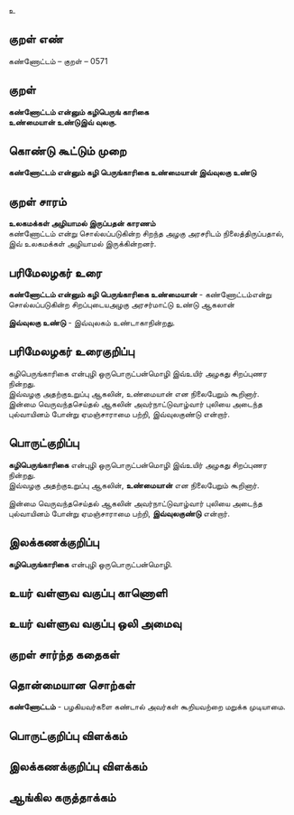 உ

## குறள் எண் 

கண்ணோட்டம் – குறள் – 0571  

## குறள் 

**கண்ணோட்டம் என்னும் கழிபெருங் காரிகை  
உண்மையான் உண்டுஇவ் வுலகு.**  

## கொண்டு கூட்டும் முறை

**கண்ணோட்டம் என்னும் கழி பெருங்காரிகை உண்மையான் இவ்வுலகு உண்டு**

## குறள் சாரம் 

**உலகமக்கள் அழியாமல் இருப்பதன் காரணம்**  
கண்ணோட்டம் என்று சொல்லப்படுகின்ற சிறந்த அழகு அரசரிடம் நிலைத்திருப்பதால்,  
இவ் உலகமக்கள் அழியாமல் இருக்கின்றனர்.  

## பரிமேலழகர் உரை

**கண்ணோட்டம் என்னும் கழி பெருங்காரிகை உண்மையான்** - கண்ணோட்டம்என்று சொல்லப்படுகின்ற சிறப்புடையஅழகு அரசர்மாட்டு உண்டு ஆகலான்   

**இவ்வுலகு உண்டு** - இவ்வுலகம் உண்டாகாநின்றது. 

## பரிமேலழகர் உரைகுறிப்பு   

கழிபெருங்காரிகை என்புழி ஒருபொருட்பன்மொழி இவ்உயிர் அழகது சிறப்புணர நின்றது.  
இவ்வழகு அதற்குஉறுப்பு ஆகலின், உண்மையான் என நிலைபேறும் கூறினார்.  
இன்மை வெருவந்தசெய்தல் ஆகலின் அவர்நாட்டுவாழ்வார் புலியை அடைந்த புல்வாயினம் போன்று ஏமஞ்சாராமை பற்றி, இவ்வுலகுண்டு என்றார்.    

## பொருட்குறிப்பு 

**கழிபெருங்காரிகை** என்புழி ஒருபொருட்பன்மொழி இவ்உயிர் அழகது சிறப்புணர நின்றது.  
இவ்வழகு அதற்குஉறுப்பு ஆகலின், **உண்மையான்** என நிலைபேறும் கூறினார்.  

இன்மை வெருவந்தசெய்தல் ஆகலின் அவர்நாட்டுவாழ்வார் புலியை அடைந்த புல்வாயினம் போன்று ஏமஞ்சாராமை பற்றி, **இவ்வுலகுண்டு** என்றார்.    

## இலக்கணக்குறிப்பு  

**கழிபெருங்காரிகை** என்புழி ஒருபொருட்பன்மொழி.  

## உயர் வள்ளுவ வகுப்பு காணொளி


## உயர் வள்ளுவ வகுப்பு ஒலி அமைவு 

 
## குறள் சார்ந்த கதைகள் 


## தொன்மையான சொற்கள்

**கண்ணோட்டம்** - பழகியவர்களை கண்டால் அவர்கள் கூறியவற்றை மறுக்க முடியாமை.  

## பொருட்குறிப்பு விளக்கம்


## இலக்கணக்குறிப்பு விளக்கம்


## ஆங்கில கருத்தாக்கம் 


